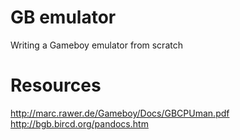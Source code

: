 # GB emulator

Writing a Gameboy emulator from scratch

# Resources

http://marc.rawer.de/Gameboy/Docs/GBCPUman.pdf
http://bgb.bircd.org/pandocs.htm

